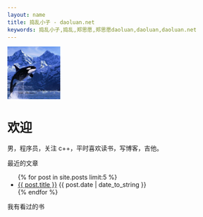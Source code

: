 ```yaml
---
layout: name
title: 捣乱小子 - daoluan.net
keywords: 捣乱小子,捣乱,郑思愿,郑思愿daoluan,daoluan,daoluan.net
---
```


<img class='inset right' src='/images/daoluan.png' title='daoluan' width='120px' />

欢迎
=====
男，程序员，关注 c++，平时喜欢读书，写博客，吉他。

最近的文章
<p>
<ul class="compact recent">
{% for post in site.posts limit:5 %}
<li>
    <a href="{{ post.url }}" title="{{ post.title }}">{{ post.title }}</a>
    <span>{{ post.date | date_to_string }}</span>
</li>
{% endfor %}
</ul>
</p>

我有看过的书

<script type="text/javascript" src="http://www.douban.com/service/badge/daoluan/?selection=random&amp;picsize=medium&amp;hideself=on&amp;show=collection&amp;n=4&amp;hidelogo=on&amp;cat=book&amp;columns=4"></script>
